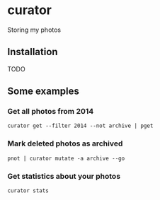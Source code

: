 # curator

Storing my photos

## Installation

TODO

## Some examples

### Get all photos from 2014

```shell
curator get --filter 2014 --not archive | pget
```

### Mark deleted photos as archived

```shell
pnot | curator mutate -a archive --go
```

### Get statistics about your photos

```shell
curator stats
```
